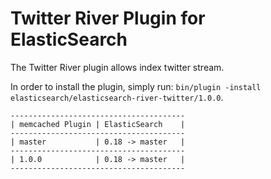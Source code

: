 Twitter River Plugin for ElasticSearch
==================================

The Twitter River plugin allows index twitter stream.

In order to install the plugin, simply run: `bin/plugin -install elasticsearch/elasticsearch-river-twitter/1.0.0`.

    ---------------------------------------
    | memcached Plugin | ElasticSearch    |
    ---------------------------------------
    | master           | 0.18 -> master   |
    ---------------------------------------
    | 1.0.0            | 0.18 -> master   |
    ---------------------------------------

